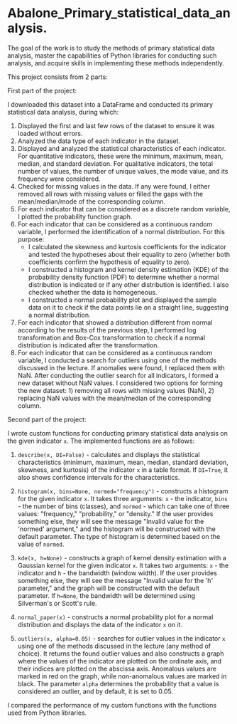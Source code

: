 # Abalone_Primary_statistical_data_analysis.
The goal of the work is to study the methods of primary statistical data analysis, master the capabilities of Python libraries for conducting such analysis, and acquire skills in implementing these methods independently.

This project consists from 2 parts: 

First part of the project:

I downloaded this dataset into a DataFrame and conducted its primary statistical data analysis, during which:
1. Displayed the first and last few rows of the dataset to ensure it was loaded without errors.
2. Analyzed the data type of each indicator in the dataset.
3. Displayed and analyzed the statistical characteristics of each indicator. For quantitative indicators, these were the minimum, maximum, mean, median, and standard deviation. For qualitative indicators, the total number of values, the number of unique values, the mode value, and its frequency were considered.
4. Checked for missing values in the data. If any were found, I either removed all rows with missing values or filled the gaps with the mean/median/mode of the corresponding column.
5. For each indicator that can be considered as a discrete random variable, I plotted the probability function graph.
6. For each indicator that can be considered as a continuous random variable, I performed the identification of a normal distribution. For this purpose:
   - I calculated the skewness and kurtosis coefficients for the indicator and tested the hypotheses about their equality to zero (whether both coefficients confirm the hypothesis of equality to zero).
   - I constructed a histogram and kernel density estimation (KDE) of the probability density function (PDF) to determine whether a normal distribution is indicated or if any other distribution is identified. I also checked whether the data is homogeneous.
   - I constructed a normal probability plot and displayed the sample data on it to check if the data points lie on a straight line, suggesting a normal distribution.
7. For each indicator that showed a distribution different from normal according to the results of the previous step, I performed log transformation and Box-Cox transformation to check if a normal distribution is indicated after the transformation.
8. For each indicator that can be considered as a continuous random variable, I conducted a search for outliers using one of the methods discussed in the lecture. If anomalies were found, I replaced them with NaN. After conducting the outlier search for all indicators, I formed a new dataset without NaN values. I considered two options for forming the new dataset: 1) removing all rows with missing values (NaN), 2) replacing NaN values with the mean/median of the corresponding column.

Second part of the project:

I wrote custom functions for conducting primary statistical data analysis on the given indicator `x`. The implemented functions are as follows:

1. `describe(x, DI=False)` - calculates and displays the statistical characteristics (minimum, maximum, mean, median, standard deviation, skewness, and kurtosis) of the indicator `x` in a table format. If `DI=True`, it also shows confidence intervals for the characteristics.

2. `histogram(x, bins=None, normed="frequency")` - constructs a histogram for the given indicator `x`. It takes three arguments: `x` - the indicator, `bins` - the number of bins (classes), and `normed` - which can take one of three values: "frequency," "probability," or "density." If the user provides something else, they will see the message "Invalid value for the 'normed' argument," and the histogram will be constructed with the default parameter. The type of histogram is determined based on the value of `normed`.

3. `kde(x, h=None)` - constructs a graph of kernel density estimation with a Gaussian kernel for the given indicator `x`. It takes two arguments: `x` - the indicator and `h` - the bandwidth (window width). If the user provides something else, they will see the message "Invalid value for the 'h' parameter," and the graph will be constructed with the default parameter. If `h=None`, the bandwidth will be determined using Silverman's or Scott's rule.

4. `normal_paper(x)` - constructs a normal probability plot for a normal distribution and displays the data of the indicator `x` on it.

5. `outliers(x, alpha=0.05)` - searches for outlier values in the indicator `x` using one of the methods discussed in the lecture (any method of choice). It returns the found outlier values and also constructs a graph where the values of the indicator are plotted on the ordinate axis, and their indices are plotted on the abscissa axis. Anomalous values are marked in red on the graph, while non-anomalous values are marked in black. The parameter `alpha` determines the probability that a value is considered an outlier, and by default, it is set to 0.05.

I compared the performance of my custom functions with the functions used from Python libraries.
